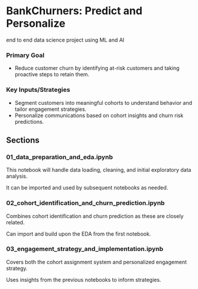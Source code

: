 
# BankChurners: Predict and Personalize
end to end data science project using ML and AI

### Primary Goal
- Reduce customer churn by identifying at-risk customers and taking proactive steps to retain them.
### Key Inputs/Strategies
- Segment customers into meaningful cohorts to understand behavior and tailor engagement strategies.
- Personalize communications based on cohort insights and churn risk predictions.

## Sections

### 01_data_preparation_and_eda.ipynb

This notebook will handle data loading, cleaning, and initial exploratory data analysis.

It can be imported and used by subsequent notebooks as needed.

### 02_cohort_identification_and_churn_prediction.ipynb

Combines cohort identification and churn prediction as these are closely related.

Can import and build upon the EDA from the first notebook.

### 03_engagement_strategy_and_implementation.ipynb

Covers both the cohort assignment system and personalized engagement strategy.

Uses insights from the previous notebooks to inform strategies.